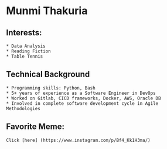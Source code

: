 # Munmi Thakuria

## Interests:
    * Data Analysis
    * Reading Fiction
    * Table Tennis

## Technical Background
    * Programming skills: Python, Bash
    * 5+ years of experience as a Software Engineer in DevOps
    * Worked on Gitlab, CICD frameworks, Docker, AWS, Oracle DB
    * Involved in complete software development cycle in Agile Methodologies

## Favorite Meme: 
    Click [here] (https://www.instagram.com/p/Bf4_Kk1H3ma/)
